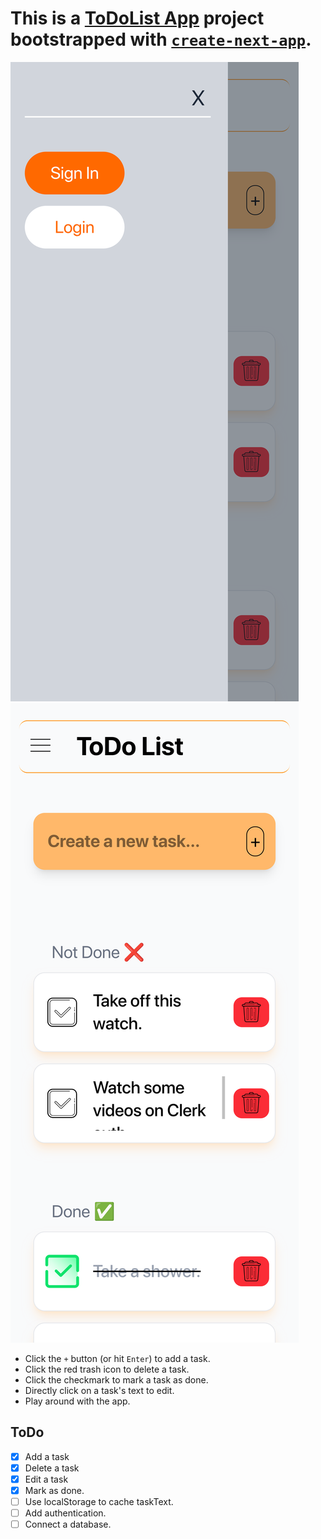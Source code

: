 # This is a [ToDoList App](https://) project bootstrapped with [`create-next-app`](https://github.com/vercel/next.js/tree/canary/packages/create-next-app).


![alt text](./imgs/app-with-sidebar.png)
![alt text](./imgs/app-main-page.png)


- Click the `+` button (or hit `Enter`) to add a task.
- Click the red trash icon to delete a task.
- Click the checkmark to mark a task as done.
- Directly click on a task's text to edit.
- Play around with the app.

## ToDo
- [x] Add a task
- [x] Delete a task
- [x] Edit a task
- [x] Mark as done.
- [ ] Use localStorage to cache taskText.
- [ ] Add authentication.
- [ ] Connect a database. 